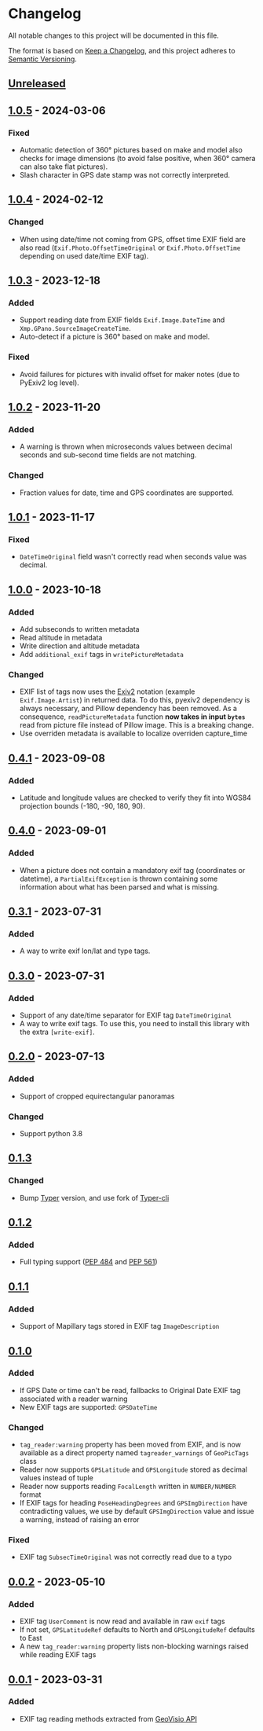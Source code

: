 # Changelog
All notable changes to this project will be documented in this file.

The format is based on [Keep a Changelog](https://keepachangelog.com/en/1.0.0/),
and this project adheres to [Semantic Versioning](https://semver.org/spec/v2.0.0.html).

## [Unreleased]


## [1.0.5] - 2024-03-06

### Fixed
- Automatic detection of 360° pictures based on make and model also checks for image dimensions (to avoid false positive, when 360° camera can also take flat pictures).
- Slash character in GPS date stamp was not correctly interpreted.


## [1.0.4] - 2024-02-12

### Changed
- When using date/time not coming from GPS, offset time EXIF field are also read (`Exif.Photo.OffsetTimeOriginal` or `Exif.Photo.OffsetTime` depending on used date/time EXIF tag).


## [1.0.3] - 2023-12-18

### Added
- Support reading date from EXIF fields `Exif.Image.DateTime` and `Xmp.GPano.SourceImageCreateTime`.
- Auto-detect if a picture is 360° based on make and model.

### Fixed
- Avoid failures for pictures with invalid offset for maker notes (due to PyExiv2 log level).


## [1.0.2] - 2023-11-20

### Added
- A warning is thrown when microseconds values between decimal seconds and sub-second time fields are not matching.

### Changed
- Fraction values for date, time and GPS coordinates are supported.


## [1.0.1] - 2023-11-17

### Fixed
- `DateTimeOriginal` field wasn't correctly read when seconds value was decimal.


## [1.0.0] - 2023-10-18

### Added
- Add subseconds to written metadata
- Read altitude in metadata
- Write direction and altitude metadata
- Add `additional_exif` tags in `writePictureMetadata`

### Changed
- EXIF list of tags now uses the [Exiv2](https://exiv2.org/metadata.html) notation (example `Exif.Image.Artist`) in returned data. To do this, pyexiv2 dependency is always necessary, and Pillow dependency has been removed. As a consequence, `readPictureMetadata` function __now takes in input `bytes`__ read from picture file instead of Pillow image. This is a breaking change.
- Use overriden metadata is available to localize overriden capture_time


## [0.4.1] - 2023-09-08

### Added
- Latitude and longitude values are checked to verify they fit into WGS84 projection bounds (-180, -90, 180, 90).


## [0.4.0] - 2023-09-01

### Added
- When a picture does not contain a mandatory exif tag (coordinates or datetime), a `PartialExifException` is thrown containing some information about what has been parsed and what is missing.

## [0.3.1] - 2023-07-31

### Added
- A way to write exif lon/lat and type tags.

## [0.3.0] - 2023-07-31

### Added
- Support of any date/time separator for EXIF tag `DateTimeOriginal`
- A way to write exif tags. To use this, you need to install this library with the extra `[write-exif]`.


## [0.2.0] - 2023-07-13

### Added
- Support of cropped equirectangular panoramas

### Changed
- Support python 3.8

## [0.1.3]

### Changed
- Bump [Typer](typer.tiangolo.com/) version, and use fork of [Typer-cli](https://gitlab.com/geovisio/infra/typer-cli)

## [0.1.2]

### Added
- Full typing support ([PEP 484](https://peps.python.org/pep-0484/) and [PEP 561](https://peps.python.org/pep-0561/))


## [0.1.1]

### Added
- Support of Mapillary tags stored in EXIF tag `ImageDescription`


## [0.1.0]

### Added
- If GPS Date or time can't be read, fallbacks to Original Date EXIF tag associated with a reader warning
- New EXIF tags are supported: `GPSDateTime`

### Changed
- `tag_reader:warning` property has been moved from EXIF, and is now available as a direct property named `tagreader_warnings` of `GeoPicTags` class
- Reader now supports `GPSLatitude` and `GPSLongitude` stored as decimal values instead of tuple
- Reader now supports reading `FocalLength` written in `NUMBER/NUMBER` format
- If EXIF tags for heading `PoseHeadingDegrees` and `GPSImgDirection` have contradicting values, we use by default `GPSImgDirection` value and issue a warning, instead of raising an error

### Fixed
- EXIF tag `SubsecTimeOriginal` was not correctly read due to a typo


## [0.0.2] - 2023-05-10

### Added
- EXIF tag `UserComment` is now read and available in raw `exif` tags
- If not set, `GPSLatitudeRef` defaults to North and `GPSLongitudeRef` defaults to East
- A new `tag_reader:warning` property lists non-blocking warnings raised while reading EXIF tags


## [0.0.1] - 2023-03-31

### Added
- EXIF tag reading methods extracted from [GeoVisio API](https://gitlab.com/geovisio/api)


[Unreleased]: https://gitlab.com/geovisio/geo-picture-tag-reader/-/compare/1.0.5...main
[1.0.5]: https://gitlab.com/geovisio/geo-picture-tag-reader/-/compare/1.0.4...1.0.5
[1.0.4]: https://gitlab.com/geovisio/geo-picture-tag-reader/-/compare/1.0.3...1.0.4
[1.0.3]: https://gitlab.com/geovisio/geo-picture-tag-reader/-/compare/1.0.2...1.0.3
[1.0.2]: https://gitlab.com/geovisio/geo-picture-tag-reader/-/compare/1.0.1...1.0.2
[1.0.1]: https://gitlab.com/geovisio/geo-picture-tag-reader/-/compare/1.0.0...1.0.1
[1.0.0]: https://gitlab.com/geovisio/geo-picture-tag-reader/-/compare/0.4.1...1.0.0
[0.4.1]: https://gitlab.com/geovisio/geo-picture-tag-reader/-/compare/0.4.0...0.4.1
[0.4.0]: https://gitlab.com/geovisio/geo-picture-tag-reader/-/compare/0.3.1...0.4.0
[0.3.1]: https://gitlab.com/geovisio/geo-picture-tag-reader/-/compare/0.3.0...0.3.1
[0.3.0]: https://gitlab.com/geovisio/geo-picture-tag-reader/-/compare/0.2.0...0.3.0
[0.2.0]: https://gitlab.com/geovisio/geo-picture-tag-reader/-/compare/0.1.3...0.2.0
[0.1.3]: https://gitlab.com/geovisio/geo-picture-tag-reader/-/compare/0.1.2...0.1.3
[0.1.2]: https://gitlab.com/geovisio/geo-picture-tag-reader/-/compare/0.1.1...0.1.2
[0.1.1]: https://gitlab.com/geovisio/geo-picture-tag-reader/-/compare/0.1.0...0.1.1
[0.1.0]: https://gitlab.com/geovisio/geo-picture-tag-reader/-/compare/0.0.2...0.1.0
[0.0.2]: https://gitlab.com/geovisio/geo-picture-tag-reader/-/compare/0.0.1...0.0.2
[0.0.1]: https://gitlab.com/geovisio/geo-picture-tag-reader/-/commits/0.0.1
